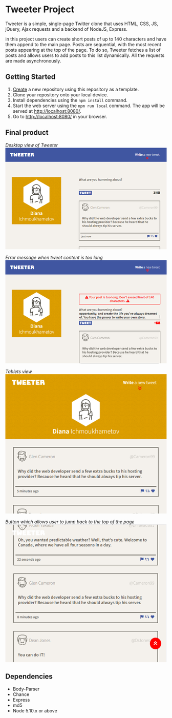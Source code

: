 # Tweeter Project

Tweeter is a simple, single-page Twitter clone that uses HTML, CSS, JS, jQuery, Ajax requests and a backend of NodeJS, Express.

in this project users can create short posts of up to 140 characters and have them append to the main page. Posts are sequential, with the most recent posts appearing at the top of the page. To do so, Tweeter fetches a list of posts and allows users to add posts to this list dynamically. All the requests are made asynchronously.


## Getting Started

1. [Create](https://docs.github.com/en/repositories/creating-and-managing-repositories/creating-a-repository-from-a-template) a new repository using this repository as a template.
2. Clone your repository onto your local device.
3. Install dependencies using the `npm install` command.
3. Start the web server using the `npm run local` command. The app will be served at <http://localhost:8080/>.
4. Go to <http://localhost:8080/> in your browser.


## Final product
*Desktop view of Tweeter*
!["Desktop view"](https://github.com/Diana1888/tweeter/blob/master/docs/main.png?raw=true)

*Error message when tweet content is too long*
!["Error message"](https://github.com/Diana1888/tweeter/blob/master/docs/error.png?raw=true)

*Tablets view*
!["Tablets view"](https://github.com/Diana1888/tweeter/blob/master/docs/tablet.png?raw=true)

*Button which allows user to jump back to the top of the page*
!["Scroll button"](https://github.com/Diana1888/tweeter/blob/master/docs/scroll.png?raw=true)

## Dependencies
- Body-Parser
- Chance
- Express
- md5
- Node 5.10.x or above

